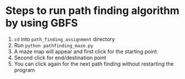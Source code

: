 # Steps to run path finding algorithm by using GBFS
1. `cd` into <code>path_finding_assignment</code> directory
2. Run <code>python pathfinding_maze.py</code>
3. A maze map will appear and first click for the starting point
4. Second click for end/destination point
5. You can click again for the next path finding without restarting the program

